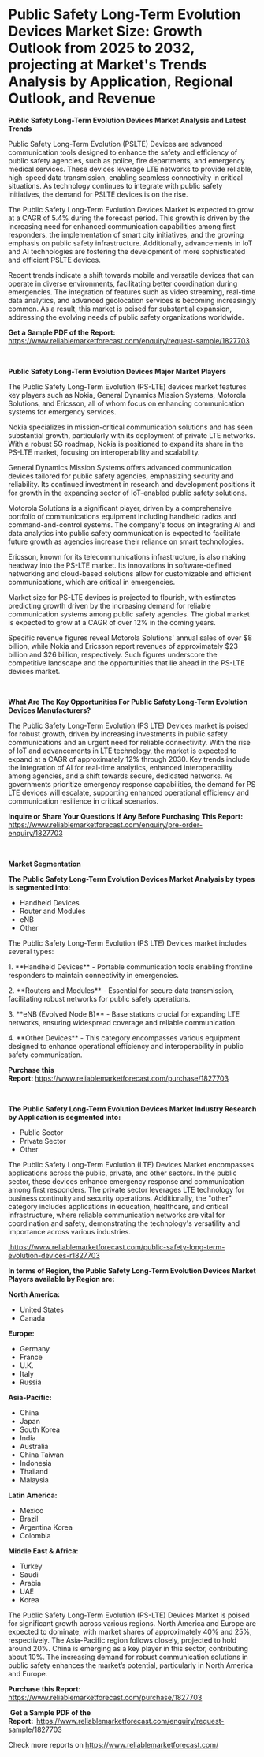 <p><h1>Public Safety Long-Term Evolution Devices Market Size: Growth Outlook from 2025 to 2032, projecting at Market's Trends Analysis by Application, Regional Outlook, and Revenue</h1></p><p><strong>Public Safety Long-Term Evolution Devices Market Analysis and Latest Trends</strong></p>
<p><p>Public Safety Long-Term Evolution (PSLTE) Devices are advanced communication tools designed to enhance the safety and efficiency of public safety agencies, such as police, fire departments, and emergency medical services. These devices leverage LTE networks to provide reliable, high-speed data transmission, enabling seamless connectivity in critical situations. As technology continues to integrate with public safety initiatives, the demand for PSLTE devices is on the rise.</p><p>The Public Safety Long-Term Evolution Devices Market is expected to grow at a CAGR of 5.4% during the forecast period. This growth is driven by the increasing need for enhanced communication capabilities among first responders, the implementation of smart city initiatives, and the growing emphasis on public safety infrastructure. Additionally, advancements in IoT and AI technologies are fostering the development of more sophisticated and efficient PSLTE devices.</p><p>Recent trends indicate a shift towards mobile and versatile devices that can operate in diverse environments, facilitating better coordination during emergencies. The integration of features such as video streaming, real-time data analytics, and advanced geolocation services is becoming increasingly common. As a result, this market is poised for substantial expansion, addressing the evolving needs of public safety organizations worldwide.</p></p>
<p><strong>Get a Sample PDF of the Report:&nbsp;</strong> <a href="https://www.reliablemarketforecast.com/enquiry/request-sample/1827703?utm_campaign=2534&utm_medium=2&utm_source=Github&utm_content=ia&utm_term=28022025&utm_id=public-safety-long-term-evolution-devices">https://www.reliablemarketforecast.com/enquiry/request-sample/1827703</a></p>
<p>&nbsp;</p>
<p><strong>Public Safety Long-Term Evolution Devices Major Market Players</strong></p>
<p><p>The Public Safety Long-Term Evolution (PS-LTE) devices market features key players such as Nokia, General Dynamics Mission Systems, Motorola Solutions, and Ericsson, all of whom focus on enhancing communication systems for emergency services. </p><p>Nokia specializes in mission-critical communication solutions and has seen substantial growth, particularly with its deployment of private LTE networks. With a robust 5G roadmap, Nokia is positioned to expand its share in the PS-LTE market, focusing on interoperability and scalability.</p><p>General Dynamics Mission Systems offers advanced communication devices tailored for public safety agencies, emphasizing security and reliability. Its continued investment in research and development positions it for growth in the expanding sector of IoT-enabled public safety solutions.</p><p>Motorola Solutions is a significant player, driven by a comprehensive portfolio of communications equipment including handheld radios and command-and-control systems. The company's focus on integrating AI and data analytics into public safety communication is expected to facilitate future growth as agencies increase their reliance on smart technologies.</p><p>Ericsson, known for its telecommunications infrastructure, is also making headway into the PS-LTE market. Its innovations in software-defined networking and cloud-based solutions allow for customizable and efficient communications, which are critical in emergencies.</p><p>Market size for PS-LTE devices is projected to flourish, with estimates predicting growth driven by the increasing demand for reliable communication systems among public safety agencies. The global market is expected to grow at a CAGR of over 12% in the coming years.</p><p>Specific revenue figures reveal Motorola Solutions' annual sales of over $8 billion, while Nokia and Ericsson report revenues of approximately $23 billion and $26 billion, respectively. Such figures underscore the competitive landscape and the opportunities that lie ahead in the PS-LTE devices market.</p></p>
<p>&nbsp;</p>
<p><strong>What Are The Key Opportunities For Public Safety Long-Term Evolution Devices Manufacturers?</strong></p>
<p><p>The Public Safety Long-Term Evolution (PS LTE) Devices market is poised for robust growth, driven by increasing investments in public safety communications and an urgent need for reliable connectivity. With the rise of IoT and advancements in LTE technology, the market is expected to expand at a CAGR of approximately 12% through 2030. Key trends include the integration of AI for real-time analytics, enhanced interoperability among agencies, and a shift towards secure, dedicated networks. As governments prioritize emergency response capabilities, the demand for PS LTE devices will escalate, supporting enhanced operational efficiency and communication resilience in critical scenarios.</p></p>
<p><strong>Inquire or Share Your Questions If Any Before Purchasing This Report:</strong> <a href="https://www.reliablemarketforecast.com/enquiry/pre-order-enquiry/1827703?utm_campaign=2534&utm_medium=2&utm_source=Github&utm_content=ia&utm_term=28022025&utm_id=public-safety-long-term-evolution-devices">https://www.reliablemarketforecast.com/enquiry/pre-order-enquiry/1827703</a></p>
<p>&nbsp;</p>
<p><strong>Market Segmentation</strong></p>
<p><strong>The Public Safety Long-Term Evolution Devices Market Analysis by types is segmented into:</strong></p>
<p><ul><li>Handheld Devices</li><li>Router and Modules</li><li>eNB</li><li>Other</li></ul></p>
<p><p>The Public Safety Long-Term Evolution (PS LTE) Devices market includes several types: </p><p>1. **Handheld Devices** - Portable communication tools enabling frontline responders to maintain connectivity in emergencies.</p><p>   </p><p>2. **Routers and Modules** - Essential for secure data transmission, facilitating robust networks for public safety operations.</p><p>3. **eNB (Evolved Node B)** - Base stations crucial for expanding LTE networks, ensuring widespread coverage and reliable communication.</p><p>4. **Other Devices** - This category encompasses various equipment designed to enhance operational efficiency and interoperability in public safety communication.</p></p>
<p><strong>Purchase this Report:&nbsp;</strong><a href="https://www.reliablemarketforecast.com/purchase/1827703?utm_campaign=2534&utm_medium=2&utm_source=Github&utm_content=ia&utm_term=28022025&utm_id=public-safety-long-term-evolution-devices">https://www.reliablemarketforecast.com/purchase/1827703</a></p>
<p>&nbsp;</p>
<p><strong>The Public Safety Long-Term Evolution Devices Market Industry Research by Application is segmented into:</strong></p>
<p><ul><li>Public Sector</li><li>Private Sector</li><li>Other</li></ul></p>
<p><p>The Public Safety Long-Term Evolution (LTE) Devices Market encompasses applications across the public, private, and other sectors. In the public sector, these devices enhance emergency response and communication among first responders. The private sector leverages LTE technology for business continuity and security operations. Additionally, the "other" category includes applications in education, healthcare, and critical infrastructure, where reliable communication networks are vital for coordination and safety, demonstrating the technology's versatility and importance across various industries.</p></p>
<p><a href="https://www.reliablemarketforecast.com/public-safety-long-term-evolution-devices-r1827703?utm_campaign=2534&utm_medium=2&utm_source=Github&utm_content=ia&utm_term=28022025&utm_id=public-safety-long-term-evolution-devices">&nbsp;https://www.reliablemarketforecast.com/public-safety-long-term-evolution-devices-r1827703</a></p>
<p><strong>In terms of Region, the Public Safety Long-Term Evolution Devices Market Players available by Region are:</strong></p>
<p>
    <p> <strong> North America: </strong>
        <ul>
            <li>United States</li>
            <li>Canada</li>
        </ul>
        </p> 
    <p> <strong> Europe: </strong>
        <ul>
            <li>Germany</li>
            <li>France</li>
            <li>U.K.</li>
            <li>Italy</li>
            <li>Russia</li>
        </ul>
        </p> 
    <p> <strong> Asia-Pacific: </strong>
        <ul>
            <li>China</li>
            <li>Japan</li>
            <li>South Korea</li>
            <li>India</li>
            <li>Australia</li>
            <li>China Taiwan</li>
            <li>Indonesia</li>
            <li>Thailand</li>
            <li>Malaysia</li>
        </ul>
        </p> 
    <p> <strong> Latin America: </strong>
        <ul>
            <li>Mexico</li>
            <li>Brazil</li>
            <li>Argentina Korea</li>
            <li>Colombia</li>
        </ul>
        </p> 
    <p> <strong> Middle East & Africa: </strong>
        <ul>
            <li>Turkey</li>
            <li>Saudi</li>
            <li>Arabia</li>
            <li>UAE</li>
            <li>Korea</li>
        </ul>
    </p>
    </p>
<p><p>The Public Safety Long-Term Evolution (PS-LTE) Devices Market is poised for significant growth across various regions. North America and Europe are expected to dominate, with market shares of approximately 40% and 25%, respectively. The Asia-Pacific region follows closely, projected to hold around 20%. China is emerging as a key player in this sector, contributing about 10%. The increasing demand for robust communication solutions in public safety enhances the market’s potential, particularly in North America and Europe.</p></p>
<p><strong>Purchase this Report: </strong><a href="https://www.reliablemarketforecast.com/purchase/1827703?utm_campaign=2534&utm_medium=2&utm_source=Github&utm_content=ia&utm_term=28022025&utm_id=public-safety-long-term-evolution-devices">https://www.reliablemarketforecast.com/purchase/1827703</a></p>
<p>&nbsp;<strong>Get a Sample PDF of the Report:&nbsp;&nbsp;</strong><a href="https://www.reliablemarketforecast.com/enquiry/request-sample/1827703?utm_campaign=2534&utm_medium=2&utm_source=Github&utm_content=ia&utm_term=28022025&utm_id=public-safety-long-term-evolution-devices">https://www.reliablemarketforecast.com/enquiry/request-sample/1827703</a></p>
<p><strong></strong></p>
<p>Check more reports on <a href="https://www.reliablemarketforecast.com/?utm_campaign=2534&utm_medium=2&utm_source=Github&utm_content=ia&utm_term=28022025&utm_id=public-safety-long-term-evolution-devices">https://www.reliablemarketforecast.com/</a></p>